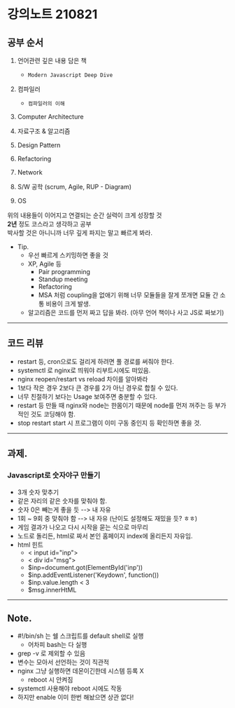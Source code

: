 # 강의노트 210821

## 공부 순서

1. 언어관련 깊은 내용 담은 책

   - `Modern Javascript Deep Dive`

2. 컴파일러

   - `컴파일러의 이해`

3. Computer Architecture

4. 자료구조 & 알고리즘

5. Design Pattern

6. Refactoring

7. Network

8. S/W 공학 (scrum, Agile, RUP - Diagram)

9. OS

위의 내용들이 이어지고 연결되는 순간 실력이 크게 성장할 것<br>
**2년** 정도 코스라고 생각하고 공부<br>
박사할 것은 아니니까 너무 깊게 파지는 말고 빠르게 봐라.

- Tip.
  - 우선 빠르게 스키밍하면 좋을 것
  - XP, Agile 등
    - Pair programming
    - Standup meeting
    - Refactoring
    - MSA 처럼 coupling을 없애기 위해 너무 모듈들을 잘게 쪼개면 묘듈 간 소통 비용이 크게 발생.
  - 알고리즘은 코드를 먼저 짜고 답을 봐라. (아무 언어 책이나 사고 JS로 짜보기)

---

## 코드 리뷰

- restart 등, cron으로도 걸리게 하려면 풀 경로를 써줘야 한다.
- systemctl 로 nginx로 띄워야 리부트시에도 떠있음.
- nginx reopen/restart vs reload 차이를 알아봐라
- 1보다 작은 경우 2보다 큰 경우를 2가 아닌 경우로 합칠 수 있다.
- 너무 친절하기 보다는 Usage 보여주면 충분할 수 있다.
- restart 등 만들 때 nginx와 node는 한몸이기 때문에 node를 먼저 꺼주는 등 부가적인 것도 코딩해야 함.
- stop restart start 시 프로그램이 이미 구동 중인지 등 확인하면 좋을 것.

---

## 과제.

### Javascript로 숫자야구 만들기

- 3개 숫자 맞추기
- 같은 자리의 같은 숫자를 맞춰야 함.
- 숫자 0은 빼는게 좋을 듯 --> 내 자유
- 1회 ~ 9회 중 맞춰야 함 --> 내 자유 (난이도 설정해도 재밌을 듯? ㅎㅎ)
- 게임 결과가 나오고 다시 시작을 묻는 식으로 마무리
- 노드로 돌리든, html로 짜서 본인 홈페이지 index에 올리든지 자유임.
- html 힌트
  - < input id="inp">
  - < div id="msg">
  - $inp=document.got(ElementById('inp'))
  - $inp.addEventListener('Keydown', function())
  - $inp.value.length < 3
  - $msg.innerHtML

---

## Note.

- #!/bin/sh 는 쉘 스크립트를 default shell로 실행
  - 어차피 bash는 다 실행
- grep -v 로 제외할 수 있음
- 변수는 모아서 선언하는 것이 직관적
- nginx 그냥 실행하면 데몬이긴한데 시스템 등록 X
  - reboot 시 안켜짐
- systemctl 사용해야 reboot 시에도 작동
- 하지만 enable 이미 한번 해놨으면 상관 없다!
